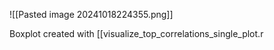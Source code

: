 ![[Pasted image 20241018224355.png]]


Boxplot created with [[visualize_top_correlations_single_plot.r